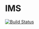 # IMS

[![Build Status](https://travis-ci.org/EQt/IMS.jl.svg?branch=master)](https://travis-ci.org/EQt/IMS.jl)
